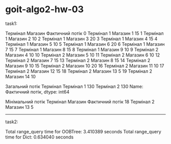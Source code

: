 # goit-algo2-hw-03

task1:

Термінал Магазин Фактичний потік
0 Термінал 1 Магазин 1 15
1 Термінал 1 Магазин 2 10
2 Термінал 1 Магазин 3 20
3 Термінал 1 Магазин 4 15
4 Термінал 1 Магазин 5 10
5 Термінал 1 Магазин 6 20
6 Термінал 1 Магазин 7 15
7 Термінал 1 Магазин 8 15
8 Термінал 1 Магазин 9 10
9 Термінал 2 Магазин 4 10
10 Термінал 2 Магазин 5 10
11 Термінал 2 Магазин 6 10
12 Термінал 2 Магазин 7 15
13 Термінал 2 Магазин 8 15
14 Термінал 2 Магазин 9 10
15 Термінал 2 Магазин 10 20
16 Термінал 2 Магазин 11 10
17 Термінал 2 Магазин 12 15
18 Термінал 2 Магазин 13 5
19 Термінал 2 Магазин 14 10

Загальний потік
Термінал
Термінал 1 130
Термінал 2 130
Name: Фактичний потік, dtype: int64

Мінімальний потік
Термінал Магазин Фактичний потік
18 Термінал 2 Магазин 13 5

---

task2:

Total range_query time for OOBTree: 3.410389 seconds
Total range_query time for Dict: 0.634040 seconds
